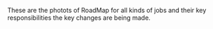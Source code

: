 These are the photots of RoadMap for all kinds of jobs and their key responsibilities
the key changes are being made.
